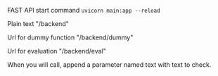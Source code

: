 FAST API start command
    ```uvicorn main:app --reload```

Plain text 
    "/backend"

Url for dummy function 
    "/backend/dummy"

Url for evaluation 
    "/backend/eval"

When you will call, append a parameter named text with text to check.

